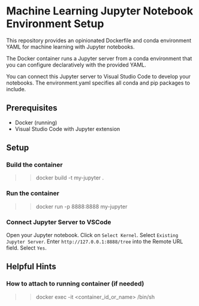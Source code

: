 # Machine Learning Jupyter Notebook Environment Setup
This repository provides an opinionated Dockerfile and conda environment YAML for machine learning with Jupyter notebooks.  
  
The Docker container runs a Jupyter server from a conda environment that you can configure declaratively with the provided YAML.  
  
You can connect this Jupyter server to Visual Studio Code to develop your notebooks. The environment.yaml specifies all conda and pip packages to include.
## Prerequisites
- Docker (running)
- Visual Studio Code with Jupyter extension 
## Setup
### Build the container
>> docker build -t my-jupyter .
### Run the container
>> docker run -p 8888:8888 my-jupyter
### Connect Jupyter Server to VSCode
Open your Jupyter notebook. Click on `Select Kernel`. Select `Existing Jupyter Server`. Enter `http://127.0.0.1:8888/tree` into the Remote URL field. Select `Yes`.
## Helpful Hints
### How to attach to running container (if needed)
>> docker exec -it <container_id_or_name> /bin/sh